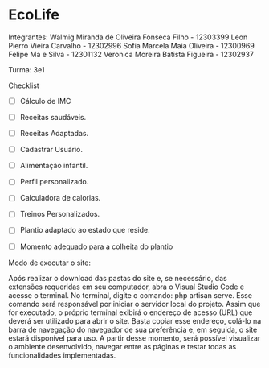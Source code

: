 # EcoLife
Integrantes:
Walmig Miranda de Oliveira Fonseca Filho - 12303399
Leon Pierro Vieira Carvalho - 12302996
Sofia Marcela Maia Oliveira - 12300969
Felipe Ma e Silva - 12301132
Veronica Moreira Batista Figueira - 12302937

Turma: 3e1

Checklist

- [ ] Cálculo de IMC
- [ ] Receitas saudáveis.
- [ ] Receitas Adaptadas.
- [ ] Cadastrar Usuário.
- [ ] Alimentação infantil.
- [ ] Perfil personalizado.
- [ ] Calculadora de calorias.
- [ ] Treinos Personalizados.
- [ ] Plantio adaptado ao estado que reside.
- [ ] Momento adequado para a colheita do plantio



Modo de executar o site: 

Após realizar o download das pastas do site e, se necessário, das extensões requeridas em seu computador, abra o Visual Studio Code e acesse o terminal. No terminal, digite o comando: php artisan serve.
Esse comando será responsável por iniciar o servidor local do projeto. Assim que for executado, o próprio terminal exibirá o endereço de acesso (URL) que deverá ser utilizado para abrir o site.
Basta copiar esse endereço, colá-lo na barra de navegação do navegador de sua preferência e, em seguida, o site estará disponível para uso. A partir desse momento, será possível visualizar o ambiente desenvolvido, navegar entre as páginas e testar todas as funcionalidades implementadas.
